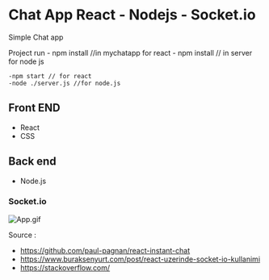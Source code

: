 # Chat App React - Nodejs - Socket.io

Simple Chat app

Project run 
	- npm install //in mychatapp for react 
	- npm install // in server for node js
	
	-npm start // for react 
	-node ./server.js //for node.js
 
## Front END
  - React 
  - CSS
  
## Back end
  - Node.js

### Socket.io 

	
  
  ![App.gif](https://github.com/cngzltrk/Sales-Stock/blob/master/Gif/satisStokProject.gif)
  
  
  
  Source :
 - https://github.com/paul-pagnan/react-instant-chat     
 - https://www.buraksenyurt.com/post/react-uzerinde-socket-io-kullanimi
 - https://stackoverflow.com/

